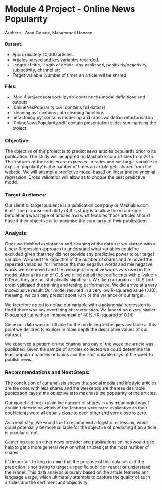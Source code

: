 # Module 4 Project - Online News Popularity

Authors - Aroa Gomez, Mohammed Hannan

#### Dataset:
 - Approximately 40,000 articles.
 - Articles parsed and key variables recorded.
 - Length of title, length of article, day published, positivitiy/negativity, subjectivity, channel etc.
 - Target variable: Number of times an article will be shared.
 
#### Files:
 - 'Mod 4 project notebook.ipynb'  contains the model definitions and outputs
 - 'OnlineNesPopularity.csv' contains full dataset
 - 'cleaning.py' contains data cleaning functions 
 - 'refactoring.py' contains modelling and cross validation refactorisation
 - 'OnlineNewsPopularity.pdf' contain presentation slides summarising the project

### Objective:

The objective of this project is to predict news articles popularity prior to its publication. The study will be applied on Mashable.com articles from 2015. The features of the articles are expressed in ratios and our target variable to explain 'popularity' is the number of times an article gets shared from the webstie. 
We will attempt a predictive model based on linear and polynomial regression. Cross validation will allow as to choose the best predictive model. 

### Target Audience:

Our client or target audience is a publication company or Mashable.com itself. The purpose and utility of this study is to allow them to decide beforehand what type of articles and what features those articles should have if their objective is to maximise the popularity of their publications
    
### Analysis: 

Once we finished exploration and cleaning of the data set we started with a Linear Regression approach to understand what variables could be excluded given that they did not provide any predictive power to our target variable. 
We used the logarithm of the number of shares and removed the repeated variables, for instance the max negative words and min negative words were removed and the average of negative words was used in the model. 
After a firs run of OLS we ruled out all the coefficients with p-value > 0.05 as they are not statistically significant. 
We then ran again an OLS and cross validated the training and testing performance. 
We did arrive at a very inconclusive result. Our model resulted in a very low R-squared value (0.10), meaning, we can only predict about 10% of the variance of our target. 
 
We therefore opted to define our variable with a polynomial regression to find if there was any overfitting characteristics. We landed on a very similar R-squared but with an improvement of 40%, (R-squared of 0.14)

Since our data was not fittable for the modelling techniques available at this point we decided to explore in more depth the descriptive values of our data set.

We observed a pattern on the channel and day of the week the article was published. 
Given the sample of articles collected we could determine the least popular channels or topics and the least suitable days of the week to publish news.

### Recommendations and Next Steps:
 
The conclusion of our analysis shows that social media and lifestyle articles are the ones with less shares and the weekends are the less desirable publication days if the objective is to maximise the popularity of the articles.

Our model did not explain the number of shares in any meaningful way. I couldn’t determine which of the features were more explicative as their coefficients were all equally close to each other and very close to zero. 

As a next step, we would like to recommend a logistic regression, which could potentially be more suitable for the objective of predicting if an article is popular or not. 

Gathering data on other news provider and publications onlines would also help to get a more general view on what articles get the most number of shares. 

It’s important to keep in mind that the purpose of this data set and the prediction is not trying to target a specific public or reader or understand the reader. This data analysis is purely based on the article features and language usage, which ultimately attempts to capture the quality of such articles and the sentiment and objectivity.
